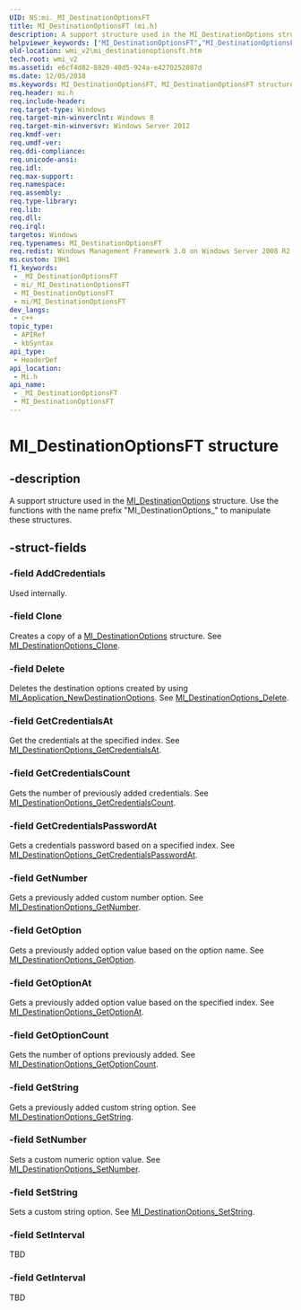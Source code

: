 ```yaml
---
UID: NS:mi._MI_DestinationOptionsFT
title: MI_DestinationOptionsFT (mi.h)
description: A support structure used in the MI_DestinationOptions structure. Use the functions with the name prefix &quot;MI_DestinationOptions_&quot; to manipulate these structures.
helpviewer_keywords: ["MI_DestinationOptionsFT","MI_DestinationOptionsFT structure [Windows Management Infrastructure (MI)]","mi/MI_DestinationOptionsFT","wmi_v2.mi_destinationoptionsft"]
old-location: wmi_v2\mi_destinationoptionsft.htm
tech.root: wmi_v2
ms.assetid: e6cf4d82-8820-40d5-924a-e4270252807d
ms.date: 12/05/2018
ms.keywords: MI_DestinationOptionsFT, MI_DestinationOptionsFT structure [Windows Management Infrastructure (MI)], mi/MI_DestinationOptionsFT, wmi_v2.mi_destinationoptionsft
req.header: mi.h
req.include-header: 
req.target-type: Windows
req.target-min-winverclnt: Windows 8
req.target-min-winversvr: Windows Server 2012
req.kmdf-ver: 
req.umdf-ver: 
req.ddi-compliance: 
req.unicode-ansi: 
req.idl: 
req.max-support: 
req.namespace: 
req.assembly: 
req.type-library: 
req.lib: 
req.dll: 
req.irql: 
targetos: Windows
req.typenames: MI_DestinationOptionsFT
req.redist: Windows Management Framework 3.0 on Windows Server 2008 R2 with SP1, Windows 7 with SP1, and Windows Server 2008 with SP2
ms.custom: 19H1
f1_keywords:
 - _MI_DestinationOptionsFT
 - mi/_MI_DestinationOptionsFT
 - MI_DestinationOptionsFT
 - mi/MI_DestinationOptionsFT
dev_langs:
 - c++
topic_type:
 - APIRef
 - kbSyntax
api_type:
 - HeaderDef
api_location:
 - Mi.h
api_name:
 - _MI_DestinationOptionsFT
 - MI_DestinationOptionsFT
---
```


# MI_DestinationOptionsFT structure


## -description

A support structure used in the <a href="/windows/desktop/api/mi/ns-mi-mi_destinationoptions">MI_DestinationOptions</a> structure.  Use the functions with the name prefix "MI_DestinationOptions_" to manipulate these structures.

## -struct-fields

### -field AddCredentials

Used internally.

### -field Clone

Creates a copy of a <a href="/windows/desktop/api/mi/ns-mi-mi_destinationoptions">MI_DestinationOptions</a> structure. See <a href="/previous-versions/windows/desktop/api/mi/nf-mi-mi_destinationoptions_clone">MI_DestinationOptions_Clone</a>.

### -field Delete

Deletes the destination options created by using <a href="/previous-versions/windows/desktop/api/mi/nf-mi-mi_application_newdestinationoptions">MI_Application_NewDestinationOptions</a>. See <a href="/previous-versions/windows/desktop/api/mi/nf-mi-mi_destinationoptions_delete">MI_DestinationOptions_Delete</a>.

### -field GetCredentialsAt

Get the credentials at the specified index. See <a href="/previous-versions/windows/desktop/api/mi/nf-mi-mi_destinationoptions_getcredentialsat">MI_DestinationOptions_GetCredentialsAt</a>.

### -field GetCredentialsCount

Gets the number of previously added credentials. See <a href="/previous-versions/windows/desktop/api/mi/nf-mi-mi_destinationoptions_getcredentialscount">MI_DestinationOptions_GetCredentialsCount</a>.

### -field GetCredentialsPasswordAt

Gets a credentials password based on a specified index. See <a href="/previous-versions/windows/desktop/api/mi/nf-mi-mi_destinationoptions_getcredentialspasswordat">MI_DestinationOptions_GetCredentialsPasswordAt</a>.

### -field GetNumber

Gets a previously added custom number option. See <a href="/previous-versions/windows/desktop/api/mi/nf-mi-mi_destinationoptions_getnumber">MI_DestinationOptions_GetNumber</a>.

### -field GetOption

Gets a previously added option value based on the option name. See <a href="/previous-versions/windows/desktop/api/mi/nf-mi-mi_destinationoptions_getoption">MI_DestinationOptions_GetOption</a>.

### -field GetOptionAt

Gets a previously added option value based on the specified index. See <a href="/previous-versions/windows/desktop/api/mi/nf-mi-mi_destinationoptions_getoptionat">MI_DestinationOptions_GetOptionAt</a>.

### -field GetOptionCount

Gets the number of options previously added. See <a href="/previous-versions/windows/desktop/api/mi/nf-mi-mi_destinationoptions_getoptioncount">MI_DestinationOptions_GetOptionCount</a>.

### -field GetString

Gets a previously added custom string option. See <a href="/previous-versions/windows/desktop/api/mi/nf-mi-mi_destinationoptions_getstring">MI_DestinationOptions_GetString</a>.

### -field SetNumber

Sets a custom numeric option value. See <a href="/previous-versions/windows/desktop/api/mi/nf-mi-mi_destinationoptions_setnumber">MI_DestinationOptions_SetNumber</a>.

### -field SetString

Sets a custom string option. See <a href="/previous-versions/windows/desktop/api/mi/nf-mi-mi_destinationoptions_setstring">MI_DestinationOptions_SetString</a>.

### -field SetInterval

TBD

### -field GetInterval

TBD

